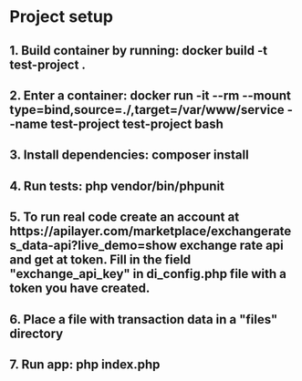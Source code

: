 <h1>Project setup</h1>

<h2>1. Build container by running: docker build -t test-project . </h2>

<h2>2. Enter a container: docker run -it --rm --mount type=bind,source=./,target=/var/www/service --name test-project test-project bash<h2>

<h2>3. Install dependencies: composer install</h2>

<h2>4. Run tests: php vendor/bin/phpunit</h2>

<h2>5. To run real code create an account at https://apilayer.com/marketplace/exchangerates_data-api?live_demo=show exchange rate api and get at token. Fill in the field "exchange_api_key" in di_config.php file with a token you have created.</h2>

<h2>6. Place a file with transaction data in a "files" directory</h2>

<h2>7. Run app: php index.php </h2>